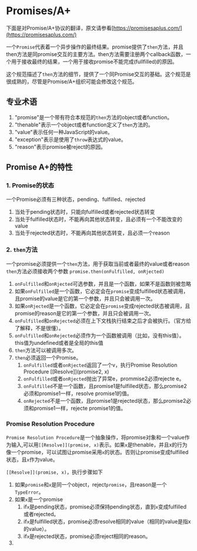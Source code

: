 # Promises/A+

下面是对Promise/A+协议的翻译，原文请参看[https://promisesaplus.com/](https://promisesaplus.com/)

一个``Promise``代表着一个异步操作的最终结果。promise提供了``then``方法，并且then方法是同promise交互的主要方法。then方法需要注册两个callback函数，一个用于接收最终的结果，一个用于接收promise不能完成(fullfilled)的原因。

这个规范描述了``then``方法的细节，提供了一个同Promise交互的基础。这个规范是很成熟的，尽管是Promise/A+组织可能会修改这个规范。

## 专业术语

1. "promise"是一个带有符合本规范的``then``方法的object或者function。
2. "thenable"表示一个object或者function定义了``then``方法的。
3. "value"表示任何一种JavaScript的value。
4. "exception"表示是使用了``throw``表达式的value。
5. "reason"表示promise被reject的原因。

## Promise A+的特性

### 1. Promise的状态

一个Promise必须有三种状态，pending、fulfilled、rejected

1. 当处于pending状态时，只能向fulfilled或者rejected状态转变
2. 当处于fulfilled状态时，不能再向其他状态转变，且必须有一个不能改变的value
3. 当处于rejected状态时，不能再向其他状态转变，且必须一个reason

### 2. ``then``方法

一个promise必须提供一个``then``方法，用于获取当前或者最终的value或者reason
``then``方法必须接收两个参数
``promise.then(onFulfilled, onRjected)``

1. ``onFulfilled``和``onRjected``可选参数，并且是一个函数，如果不是函数则被忽略
2. 如果``onFulfilled``是一个函数，它必定会在``promise``变成fulfilled状态被调用，且promise的value是它的第一个参数，并且只会被调用一次。
3. 如果``onRjected``是一个函数，它必定会在``promise``变成rejected状态被调用，且promise的reason是它的第一个参数，并且只会被调用一次。
4. ``onFulfilled``和``onRejected``必须在上下文栈执行结束之后才会被执行。（官方给了解释，不是很懂）。
5. ``onFulfilled``和``onRejected``必须作为一个函数被调用（比如，没有this值）。this值为undefined或者是全局的this值
6. ``then``方法可以被调用多次。
7. ``then``必须返回一个Promise。
    1. ``onFulfilled``或者``onRjected``返回了一个v，执行Promise Resolution Procedure [\[Resolve]](promise2, x)
    2. ``onFulfilled``或者``onRjected``抛出了异常e，prommise2必须rejecte e。
    3. ``onFulfilled``不是一个函数，且promise1是fulfilled状态，那么promise2必须和promise1一样，resolve promise1的值。
    4. ``onRejected``不是一个函数，且promise1是rejected状态，那么promise2必须和promise1一样，rejecte promise1的值。

### Promise Resolution Procedure

``Promise Resolution Procedure``是一个抽象操作，将promise对象和一个value作为输入,可以用``[[Resolve]](promise, x)``表示。如果``x``是thenable，并且x的行为像一个promise，可以试图让promise采用``x``的状态。否则让promise变成fulfilled状态，且``x``作为value。

``[[Resolve]](promise, x)``，执行步骤如下

1. 如果``promise``和``x``是同一个object，reject``promise``，且reason是一个``TypeError``。
2. 如果``x``是一个promise
    1. if``x``是pending状态，promise必须保持pending状态，直到``x``变成fulfilled或者rejected。
    2. if``x``是fulfilled状态，promise必须resolve相同的value（相同的value是指x的value）。
    3. if``x``是rejected状态，promise必须reject相同的reason。
3. 
